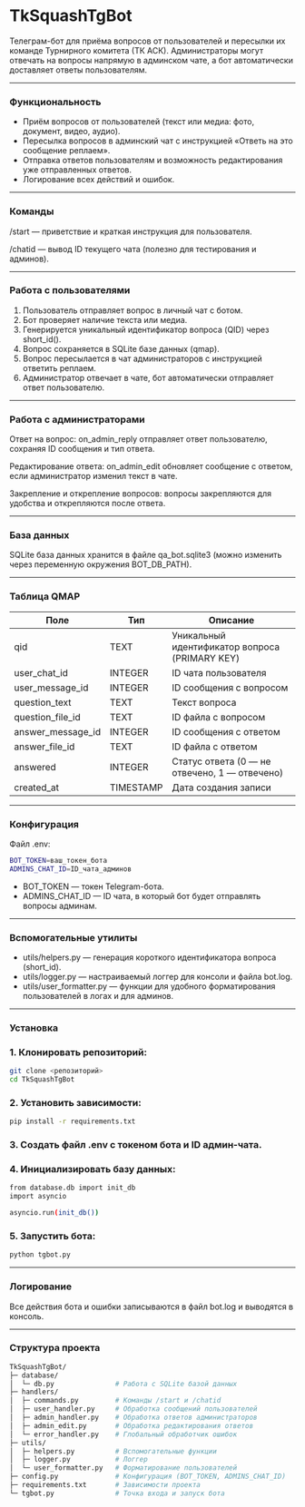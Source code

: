 # TkSquashTgBot

Телеграм-бот для приёма вопросов от пользователей и пересылки их команде Турнирного комитета (ТК АСК). Администраторы могут отвечать на вопросы напрямую в админском чате, а бот автоматически доставляет ответы пользователям.

---

### Функциональность
- Приём вопросов от пользователей (текст или медиа: фото, документ, видео, аудио).
- Пересылка вопросов в админский чат с инструкцией «Ответь на это сообщение реплаем».
- Отправка ответов пользователям и возможность редактирования уже отправленных ответов.
- Логирование всех действий и ошибок.

---

### Команды
/start — приветствие и краткая инструкция для пользователя.

/chatid — вывод ID текущего чата (полезно для тестирования и админов).

---

### Работа с пользователями
1. Пользователь отправляет вопрос в личный чат с ботом.
2. Бот проверяет наличие текста или медиа.
3. Генерируется уникальный идентификатор вопроса (QID) через short_id().
4. Вопрос сохраняется в SQLite базе данных (qmap).
5. Вопрос пересылается в чат администраторов с инструкцией ответить реплаем.
6. Администратор отвечает в чате, бот автоматически отправляет ответ пользователю.

---

### Работа с администраторами
Ответ на вопрос: on_admin_reply отправляет ответ пользователю, сохраняя ID сообщения и тип ответа.

Редактирование ответа: on_admin_edit обновляет сообщение с ответом, если администратор изменил текст в чате.

Закрепление и открепление вопросов: вопросы закрепляются для удобства и открепляются после ответа.

---

### База данных

SQLite база данных хранится в файле qa_bot.sqlite3 (можно изменить через переменную окружения BOT_DB_PATH).

---

### Таблица QMAP

| Поле | Тип | Описание |
|------|-----|-----------|
| qid | TEXT | Уникальный идентификатор вопроса (PRIMARY KEY) |
| user_chat_id | INTEGER | ID чата пользователя |
| user_message_id | INTEGER | ID сообщения с вопросом |
| question_text | TEXT | Текст вопроса |
| question_file_id | TEXT | ID файла с вопросом |
| answer_message_id | INTEGER | ID сообщения с ответом |
| answer_file_id | TEXT | ID файла с ответом |
| answered | INTEGER | Статус ответа (0 — не отвечено, 1 — отвечено) |
| created_at | TIMESTAMP | Дата создания записи |

---

### Конфигурация
Файл .env:

```bash
BOT_TOKEN=ваш_токен_бота
ADMINS_CHAT_ID=ID_чата_админов
```

- BOT_TOKEN — токен Telegram-бота.
- ADMINS_CHAT_ID — ID чата, в который бот будет отправлять вопросы админам.

---

### Вспомогательные утилиты

- utils/helpers.py — генерация короткого идентификатора вопроса (short_id).
- utils/logger.py — настраиваемый логгер для консоли и файла bot.log.
- utils/user_formatter.py — функции для удобного форматирования пользователей в логах и для админов.

---

### Установка

### 1. Клонировать репозиторий:
```bash
git clone <репозиторий>
cd TkSquashTgBot
```

### 2. Установить зависимости:
```bash
pip install -r requirements.txt
```

### 3. Создать файл .env с токеном бота и ID админ-чата.

### 4. Инициализировать базу данных:
```bash
from database.db import init_db
import asyncio

asyncio.run(init_db())
```

### 5. Запустить бота:
```bash
python tgbot.py
```

---

### Логирование

Все действия бота и ошибки записываются в файл bot.log и выводятся в консоль.

---

### Структура проекта
```bash
TkSquashTgBot/
├─ database/
│  └─ db.py               # Работа с SQLite базой данных
├─ handlers/
│  ├─ commands.py         # Команды /start и /chatid
│  ├─ user_handler.py     # Обработка сообщений пользователей
│  ├─ admin_handler.py    # Обработка ответов администраторов
│  ├─ admin_edit.py       # Обработка редактирования ответов
│  └─ error_handler.py    # Глобальный обработчик ошибок
├─ utils/
│  ├─ helpers.py          # Вспомогательные функции
│  ├─ logger.py           # Логгер
│  └─ user_formatter.py   # Форматирование пользователей
├─ config.py              # Конфигурация (BOT_TOKEN, ADMINS_CHAT_ID)
├─ requirements.txt       # Зависимости проекта
└─ tgbot.py               # Точка входа и запуск бота
```
